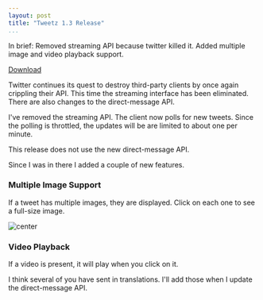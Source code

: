 ```yaml
---
layout: post  
title: "Tweetz 1.3 Release"  
...
```


In brief: Removed streaming API because twitter killed it. Added multiple
image and video playback support.

[Download](https://github.com/mike-ward/tweetz-desktop/releases/latest)

Twitter continues its quest to destroy third-party clients by once again
crippling their API. This time the streaming interface has been
eliminated. There are also changes to the direct-message API.

I've removed the streaming API. The client now polls for new tweets.
Since the polling is throttled, the updates will be are limited to about
one per minute.

This release does not use the new direct-message API.

Since I was in there I added a couple of new features.

### Multiple Image Support

If a tweet has multiple images, they are displayed. Click on each one to
see a full-size image.

![center](https://i.imgur.com/cot1fja.png)

### Video Playback

If a video is present, it will play when you click on it.

I think several of you have sent in translations. I'll add those when I
update the direct-message API.

